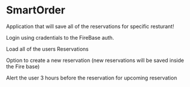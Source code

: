 # SmartOrder
Application that will save all of the reservations for specific resturant!

Login using cradentials to the FireBase auth.

Load all of the users Reservations

Option to create a new reservation (new reservations will be saved inside the Fire base)

Alert the user 3 hours before the reservation for upcoming reservation
